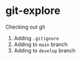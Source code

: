 # git-explore
Checking out git


1. Adding `.gitignore`
1. Adding to `main` branch
1. Adding to `develop` branch